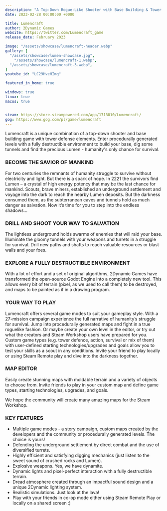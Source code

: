 ```yaml
---
description: "A Top-Down Rogue-Like Shooter with Base Building & Tower Defense."
date: 2023-02-28 00:00:00 +0000

title: Lumencraft
author: 2Dynamic Games
website: https://twitter.com/Lumencraft_game
release_date: February 2023

image: "/assets/showcase/lumencraft-header.webp"
gallery: [
  "/assets/showcase/lumen-showcase.jpg",
	"/assets/showcase/lumencraft-1.webp",
  "/assets/showcase/lumencraft-3.webp",
]
youtube_id: "LC29HveHImg"

featured_in_home: true

windows: true
linux: true
macos: true


steam: https://store.steampowered.com/app/1713810/Lumencraft/
gog: https://www.gog.com/pl/game/lumencraft
---
```


Lumencraft is a unique combination of a top-down shooter and base building game with tower defense elements. Enter procedurally generated levels with a fully destructible environment to build your base, dig some tunnels and find the precious Lumen - humanity's only chance for survival.

### BECOME THE SAVIOR OF MANKIND
For two centuries the remnants of humanity struggle to survive without electricity and light. But there is a spark of hope. In 2221 the survivors find Lumen – a crystal of high energy potency that may be the last chance for mankind. Scouts, brave miners, established an underground settlement and voyage into the dark to reach the nearby Lumen deposits. But the darkness consumed them, as the subterranean caves and tunnels hold as much danger as salvation. Now it’s time for you to step into the endless shadows…

### DRILL AND SHOOT YOUR WAY TO SALVATION
The lightless underground holds swarms of enemies that will raid your base. Illuminate the gloomy tunnels with your weapons and turrets in a struggle for survival. Drill new paths and shafts to reach valuable resources or blast walls and your foes.

### EXPLORE A FULLY DESTRUCTIBLE ENVIRONMENT
With a lot of effort and a set of original algorithms, 2Dynamic Games have transformed the open-source Godot Engine into a completely new tool. This allows every bit of terrain (pixel, as we used to call them) to be destroyed, and maps to be painted as if in a drawing program.

### YOUR WAY TO PLAY
Lumencraft offers several game modes to suit your gameplay style. With a 27-mission campaign experience the full narrative of humanity’s struggle for survival. Jump into procedurally generated maps and fight in a true roguelike fashion. Or maybe create your own level in the editor, or try out what the creators and Steam Workshop users have prepared for you. Custom game types (e.g. tower defence, action, survival or mix of them) with user-defined starting technologies/upgrades and goals allow you to test your skills as a scout in any conditions. Invite your friend to play locally or using Steam Remote play and dive into the darkness together.

### MAP EDITOR

Easily create stunning maps with moldable terrain and a variety of objects to choose from. Invite friends to play in your custom map and define game types, starting technologies, upgrades, and goals.

We hope the community will create many amazing maps for the Steam Workshop.

### KEY FEATURES

- Multiple game modes - a story campaign, custom maps created by the developers and the community or procedurally generated levels. The choice is yours!
- Defending the underground settlement by direct combat and the use of diversified turrets.
- Highly efficient and satisfying digging mechanics (just listen to the sweet sound of crushed rocks and Lumen).
- Explosive weapons. Yes, we have dynamite.
- Dynamic lights and pixel-perfect interaction with a fully destructible terrain.
- Dread atmosphere created through an impactful sound design and a unique 2Dynamic lighting system.
- Realistic simulations. Just look at the lava!
- Play with your friends in co-op mode either using Steam Remote Play or locally on a shared screen :)